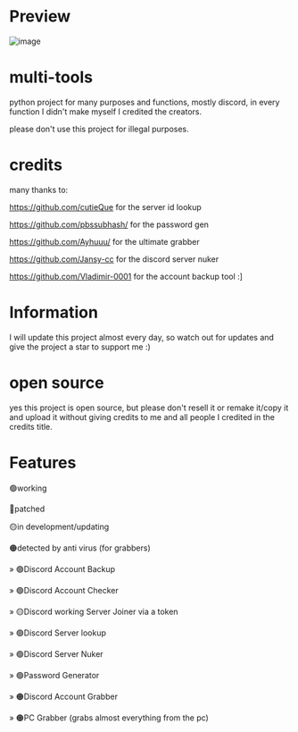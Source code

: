 # Preview
![image](https://media.discordapp.net/attachments/1023335164388069497/1056532567500783717/image.png)

# multi-tools
python project for many purposes and functions, mostly discord, in every function I didn't make myself I credited the creators.

please don't use this project for illegal purposes.

# credits
many thanks to:

https://github.com/cutieQue for the server id lookup

https://github.com/pbssubhash/ for the password gen 

https://github.com/Ayhuuu/ for the ultimate grabber 

https://github.com/Jansy-cc for the discord server nuker 

https://github.com/Vladimir-0001 for the account backup tool :]

# Information
I will update this project almost every day, so watch out for updates and give the project a star to support me :)

# open source
yes this project is open source, but please don't resell it or remake it/copy it and upload it without giving credits to me and all people I credited in the credits title.

# Features
🟢working

🔴patched

🟡in development/updating

🟠detected by anti virus (for grabbers)



» 🟢Discord Account Backup

» 🟢Discord Account Checker

» 🟡Discord working Server Joiner via a token

» 🟢Discord Server lookup

» 🟢Discord Server Nuker

» 🟢Password Generator

» 🟠Discord Account Grabber

» 🟠PC Grabber (grabs almost everything from the pc)
